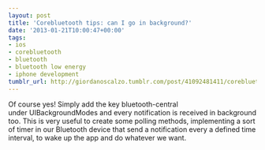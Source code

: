 ```yaml
---
layout: post
title: 'Corebluetooth tips: can I go in background?'
date: '2013-01-21T10:00:47+00:00'
tags:
- ios
- corebluetooth
- bluetooth
- bluetooth low energy
- iphone development
tumblr_url: http://giordanoscalzo.tumblr.com/post/41092481411/corebluetooth-tips-can-i-go-in-background
---
```

Of course yes!
Simply add the key bluetooth-central under UIBackgroundModes and every notification is received in background too.
This is very useful to create some polling methods, implementing a sort of timer in our Bluetooth device that send a notification every a defined time interval, to wake up the app and do whatever we want.  
